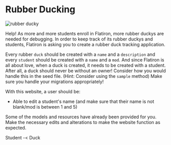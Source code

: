 # Rubber Ducking

![rubber ducky](https://mrcolley.files.wordpress.com/2014/07/rubber-ducky-2.jpg)

Help! As more and more students enroll in Flatiron, more rubber duckys are
needed for debugging. In order to keep track of its rubber duckys and students,
Flatiron is asking you to create a rubber duck tracking application.

Every rubber `duck` should be created with a `name` and a `description` and
every `student` should be created with a `name` and a `mod`. And since Flatiron
is all about love, when a duck is created, it needs to be created with a
student. After all, a duck should never be without an owner! Consider how you
would handle this in the seed file. (Hint: Consider using the `sample` method)
Make sure you handle your migrations appropriately!

With this website, a user should be:

<!-- * Able to see a list of all the students -->

<!-- * Able to see a single student and all the ducks owned by that student

* Able to log a new student (and make sure that their name is not blank/mod is
  between 1 and 5) -->

* Able to edit a student's name (and make sure that their name is not blank/mod
  is between 1 and 5)

<!-- * Able to see a list of all the ducks -->

<!-- * Able to see a single duck and see all its details -->

<!-- * Able to edit a duck and its details -->

<!-- * Able to create a new duck with an association to a student (and make sure that
  their name and type are not blank) -->

Some of the models and resources have already been provided for you. Make the
necessary edits and alterations to make the website function as expected.

Student -< Duck 
